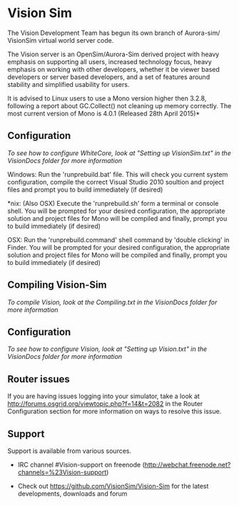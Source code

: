 # Vision Sim

The Vision Development Team has begun its own branch of Aurora-sim/ VisionSim virtual world server code.

The Vision server is an OpenSim/Aurora-Sim derived project with heavy emphasis on supporting all users, 
increased technology focus, heavy emphasis on working with other developers,
whether it be viewer based developers or server based developers, 
and a set of features around stability and simplified usability for users.

It is advised to Linux users to use a Mono version higher then 3.2.8, following a report about GC.Collect() not cleaning up memory correctly. The most current version of Mono is 4.0.1 (Released 28th April 2015)*

## Configuration
*To see how to configure WhiteCore, look at "Setting up VisionSim.txt" in the VisionDocs folder for more information*

Windows:
   Run the 'runprebuild.bat' file.
   This will check you current system configuration, compile the correct Visual Studio 2010 soultion and project files and prompt you to build immediately (if desired)

*nix:      (Also OSX)
   Execute the 'runprebuild.sh' form a terminal or console shell.
   You will be prompted for your desired configuration, the appropriate solution and project files for Mono will be compiled and finally, prompt you to build immediately (if desired)
   
OSX:
   Run the 'runprebuild.command' shell command by 'double clicking' in Finder.
   You will be prompted for your desired configuration, the appropriate solution and project files for Mono will be compiled and finally, prompt you to build immediately (if desired)

## Compiling Vision-Sim

*To compile Vision, look at the Compiling.txt in the VisionDocs folder for more information*

## Configuration

*To see how to configure Vision, look at "Setting up Vision.txt" in the VisionDocs folder for more information*

## Router issues
If you are having issues logging into your simulator, take a look at http://forums.osgrid.org/viewtopic.php?f=14&t=2082 in the Router Configuration section for more information on ways to resolve this issue.

## Support
Support is available from various sources.

* IRC channel #Vision-support on freenode (http://webchat.freenode.net?channels=%23Vision-support)

* Check out https://github.com/VisionSim/Vision-Sim for the latest developments, downloads and forum